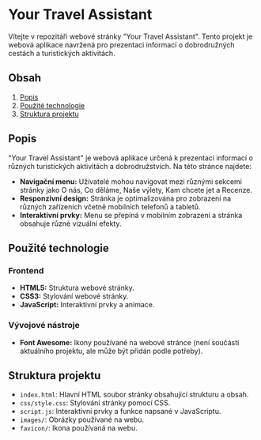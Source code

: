 # Your Travel Assistant

Vítejte v repozitáři webové stránky "Your Travel Assistant". Tento projekt je webová aplikace navržená pro prezentaci informací o dobrodružných cestách a turistických aktivitách.

## Obsah

1. [Popis](#popis)
2. [Použité technologie](#použité-technologie)
3. [Struktura projektu](#struktura-projektu)

## Popis

"Your Travel Assistant" je webová aplikace určená k prezentaci informací o různých turistických aktivitách a dobrodružstvích. Na této stránce najdete:

- **Navigační menu:** Uživatelé mohou navigovat mezi různými sekcemi stránky jako O nás, Co děláme, Naše výlety, Kam chcete jet a Recenze.
- **Responzivní design:** Stránka je optimalizována pro zobrazení na různých zařízeních včetně mobilních telefonů a tabletů.
- **Interaktivní prvky:** Menu se přepíná v mobilním zobrazení a stránka obsahuje různé vizuální efekty.

## Použité technologie

### Frontend

- **HTML5:** Struktura webové stránky.
- **CSS3:** Stylování webové stránky.
- **JavaScript:** Interaktivní prvky a animace.

### Vývojové nástroje

- **Font Awesome:** Ikony používané na webové stránce (není součástí aktuálního projektu, ale může být přidán podle potřeby).

## Struktura projektu

- `index.html`: Hlavní HTML soubor stránky obsahující strukturu a obsah.
- `css/style.css`: Stylování stránky pomocí CSS.
- `script.js`: Interaktivní prvky a funkce napsané v JavaScriptu.
- `images/`: Obrázky používané na webu.
- `favicon/`: Ikona používaná na webu.
